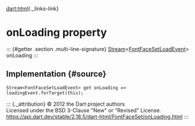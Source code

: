 [dart:html](../../dart-html/dart-html-library){._links-link}

onLoading property
==================

::: {#getter .section .multi-line-signature}
[Stream](../../dart-async/stream-class)\<[FontFaceSetLoadEvent](../fontfacesetloadevent-class)\>
onLoading
:::

Implementation {#source}
--------------

``` {.language-dart data-language="dart"}
Stream<FontFaceSetLoadEvent> get onLoading => loadingEvent.forTarget(this);
```

::: {._attribution}
© 2012 the Dart project authors\
Licensed under the BSD 3-Clause \"New\" or \"Revised\" License.\
<https://api.dart.dev/stable/2.18.5/dart-html/FontFaceSet/onLoading.html>
:::
